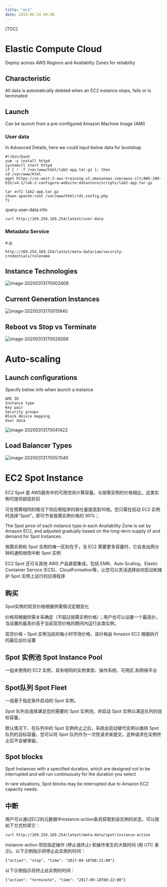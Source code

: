 ```yaml
---
title: "ec2"
date: 2019-06-24 09:48
---
```

[TOC]



# Elastic Compute Cloud

Deploy across AWS Regions and Availablity Zones for reliability



## Characteristic

All data is automatically deleted when an EC2 instance stops, fails or is terminated

## Launch 

Can be launch from a pre-configured Amazon Machine Image (AMI)



### User data

In Advanced Details, here we could input below data for bootstrap

```
#!/bin/bash
yum -y install httpd
systemctl start httpd 
if [ ! -f /var/www/html/lab2-app.tar.gz ]; then 
cd /var/www/html
wget https://us-west-2-aws-training.s3.amazonaws.com/awsu-ilt/AWS-100-ESS/v4.1/lab-2-configure-website-datastore/scripts/lab2-app.tar.gz

tar xvfz lab2-app.tar.gz
chown apache:root /var/www/html/rds.config.php
fi
```



query user-data info

```
curl http://169.254.169.254/latest/user-data
```



### Metadata Service

e.g.

```
http://169.254.169.254/latest/meta-data/iam/security-credentials/rolename
```





## Instance Technologies

![image-20200313170002408](ec2.assets/image-20200313170002408.png)



## Current Generation Instances

![image-20200313170015940](ec2.assets/image-20200313170015940.png)



## Reboot vs Stop vs Terminate 

![image-20200313170029266](ec2.assets/image-20200313170029266.png)





# Auto-scaling



## Launch configurations

Specify below info when launch a instance

```
AMI ID
Instance type
Key pair
Security groups
Block deivce mapping
User data
```



![image-20200313170041422](ec2.assets/image-20200313170041422.png)



## Load Balancer Types

![image-20200313170057040](ec2.assets/image-20200313170057040.png)







# EC2 Spot Instance

EC2 Spot 是 AWS服务中的可用空闲计算容量。与按需实例的价格相比，这类实例可提供超低折扣

可在预算相同的情况下将应用程序的吞吐量提高到10倍。您只需在启动 EC2 实例时选择“Spot”，即可节省按需实例价格的 90%；



The Spot price of each instance type in each Availability Zone is set by Amazon EC2, and adjusted gradually based on the long-term supply of and demand for Spot Instances. 

按需实例和 Spot 实例的唯一区别在于，当 EC2 需要更多容量时，它会发出两分钟的通知继而中断 Spot 实例

EC2 Spot 还可与其他 AWS 产品紧密集成，包括 EMR、Auto Scaling、Elastic Container Service (ECS)、CloudFormation等，让您可以灵活选择如何启动和维护 Spot 实例上运行的应用程序



## 购买

Spot实例的现货价格根据供需情况定期变化

价格将根据供需关系确定（不超过按需实例价格）；用户也可以设置一个最高价，当设置的最高价高于当前现货价格的期间内运行此类实例。

现货价格 – Spot 实例当前的每小时市场价格，该价格由 Amazon EC2 根据执行的最后出价设置



## Spot 实例池 Spot Instance Pool

一组未使用的 EC2 实例，具有相同的实例类型、操作系统、可用区,和网络平台



## Spot队列  Spot Fleet

一组基于指定条件启动的 Spot 实例。 

Spot 队列会选择满足您的需要的 Spot 实例池，并启动 Spot 实例以满足队列的目标容量。

默认情况下，在队列中的 Spot 实例终止之后，系统会启动替代实例以维持 Spot 队列的目标容量。您可以将 Spot 队列作为一次性请求来提交，这种请求在实例终止后不会被保留。





## Spot blocks

Spot Instances with a specified duration, which are designed not to be interrupted and will run continuously for the duration you select

 In rare situations, Spot blocks may be interrupted due to Amazon EC2 capacity needs. 





## 中断

用户可以通过EC2的元数据中instance-action条目获取到该实例的状态，可以按如下方式检索它：

```
curl http://169.254.169.254/latest/meta-data/spot/instance-action
```

instance-action 项目指定操作 (停止或终止) 和操作发生的大致时间 (用 UTC 表示)。以下示例指示将停止此实例的时间：

```
{"action": "stop", "time": "2017-09-18T08:22:00"}
```

以下示例指示将终止此实例的时间：

```
{"action": "terminate", "time": "2017-09-18T08:22:00"}
```











